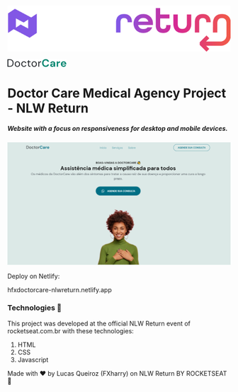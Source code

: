 ![NLW Return](https://github.com/FXharry/NLW-Return/blob/master/assets/Logotipo%20NLW%20return.jpg?raw=true)

![Doctor Care](https://github.com/FXharry/NLW-Return/blob/master/assets/Logo.png?raw=true)

# Doctor Care Medical Agency Project - NLW Return

##### Website with a focus on responsiveness for desktop and mobile devices.

![enter image description here](https://github.com/FXharry/NLW-Return/blob/master/assets/Doctor%20care%201.png?raw=true)

Deploy on Netlify:

hfxdoctorcare-nlwreturn.netlify.app

### Technologies 🚀

This project was developed at the official NLW Return event of rocketseat.com.br with these technologies:

1. HTML
2. CSS
3. Javascript

Made with ♥ by Lucas Queiroz (FXharry) on NLW Return BY ROCKETSEAT 👋
